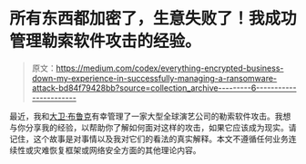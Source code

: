 # 所有东西都加密了，生意失败了！我成功管理勒索软件攻击的经验。

> 原文：<https://medium.com/codex/everything-encrypted-business-down-my-experience-in-successfully-managing-a-ransomware-attack-bd84f79428bb?source=collection_archive---------6----------------------->

最近，我和[大卫·布鲁克](https://medium.com/u/a466c82a1709?source=post_page-----bd84f79428bb--------------------------------)有幸管理了一家大型全球演艺公司的勒索软件攻击。我想与你分享我的经验，以帮助你了解如何面对这样的攻击，如果它应该成为现实。请记住，这个故事是对事情以及我对它们的看法的真实解释。本文不遵循任何业务连续性或灾难恢复框架或网络安全方面的其他理论内容。